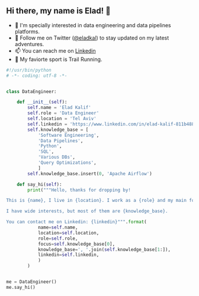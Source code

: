 ## Hi there, my name is Elad! 👋

- 🔭  I'm specially interested in data engineering and data pipelines platforms.
- 💬  Follow me on Twitter ([@eladkal](http://twitter.com/eladkal)) to stay updated on my latest adventures.
- :mailbox: You can reach me on [Linkedin](https://www.linkedin.com/in/elad-kalif-811b4887/)
- :runner: My faviorte sport is Trail Running.


```python
#!/usr/bin/python
# -*- coding: utf-8 -*-


class DataEngineer:

    def __init__(self):
        self.name = 'Elad Kalif'
        self.role = 'Data Engineer'
        self.location = 'Tel Aviv'
        self.linkedin = 'https://www.linkedin.com/in/elad-kalif-811b4887/'
        self.knowledge_base = [
            'Software Engineering',
            'Data Pipelines',
            'Python',
            'SQL',
            'Various DBs',
            'Query Optimizations',
            ]
        self.knowledge_base.insert(0, 'Apache Airflow')

    def say_hi(self):
        print("""Hello, thanks for dropping by!

This is {name}, I live in {location}. I work as a {role} and my main focus is {focus}.

I have wide interests, but most of them are {knowledge_base}.

You can contact me on Linkedin: {linkedin}""".format(
            name=self.name,
            location=self.location,
            role=self.role,
            focus=self.knowledge_base[0],
            knowledge_base=', '.join(self.knowledge_base[1:]),
            linkedin=self.linkedin,
            )
        )


me = DataEngineer()
me.say_hi()


```
